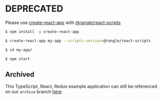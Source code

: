 # DEPRECATED

Please use [create-react-app](https://github.com/facebookincubator/create-react-app) with [@rangle/react-scripts](https://github.com/rangle/create-react-app)

```bash
$ npm install -g create-react-app

$ create-react-app my-app --scripts-version=@rangle/react-scripts

$ cd my-app/

$ npm start
```

## Archived

This TypeScript, React, Redux example application can still be referenced on our `archive` branch [here](https://github.com/rangle/react-starter/tree/archive)